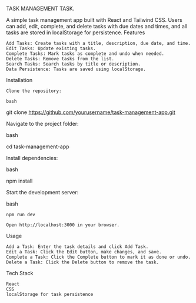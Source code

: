 TASK MANAGEMENT TASK.

A simple task management app built with React and Tailwind CSS. Users can add, edit, complete, and delete tasks with due dates and times, and all tasks are stored in localStorage for persistence.
Features

    Add Tasks: Create tasks with a title, description, due date, and time.
    Edit Tasks: Update existing tasks.
    Complete Tasks: Mark tasks as complete and undo when needed.
    Delete Tasks: Remove tasks from the list.
    Search Tasks: Search tasks by title or description.
    Data Persistence: Tasks are saved using localStorage.

Installation

    Clone the repository:

    bash

git clone https://github.com/yourusername/task-management-app.git

Navigate to the project folder:

bash

cd task-management-app

Install dependencies:

bash

npm install

Start the development server:

bash

    npm run dev

    Open http://localhost:3000 in your browser.

Usage

    Add a Task: Enter the task details and click Add Task.
    Edit a Task: Click the Edit button, make changes, and save.
    Complete a Task: Click the Complete button to mark it as done or undo.
    Delete a Task: Click the Delete button to remove the task.

Tech Stack

    React
    CSS
    localStorage for task persistence


